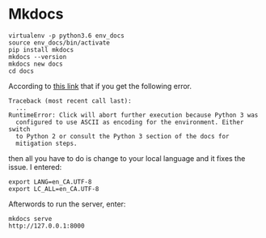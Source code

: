 # Mkdocs

```
virtualenv -p python3.6 env_docs
source env_docs/bin/activate
pip install mkdocs
mkdocs --version
mkdocs new docs
cd docs
```


According to [this link](https://click.palletsprojects.com/en/7.x/python3/) that if you get the following error.

```
Traceback (most recent call last):
  ...
RuntimeError: Click will abort further execution because Python 3 was
  configured to use ASCII as encoding for the environment. Either switch
  to Python 2 or consult the Python 3 section of the docs for
  mitigation steps.
```

then all you have to do is change to your local language and it fixes the issue. I entered:

```
export LANG=en_CA.UTF-8
export LC_ALL=en_CA.UTF-8
```

Afterwords to run the server, enter:

```
mkdocs serve
http://127.0.0.1:8000
```
